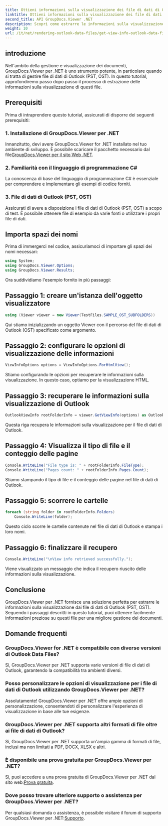 ```yaml
---
title: Ottieni informazioni sulla visualizzazione dei file di dati di Outlook (PST, OST)
linktitle: Ottieni informazioni sulla visualizzazione dei file di dati di Outlook (PST, OST)
second_title: API GroupDocs.Viewer .NET
description: Scopri come estrarre le informazioni sulla visualizzazione dai file di dati di Outlook (PST, OST) utilizzando GroupDocs.Viewer per .NET. Migliora le tue capacità di gestione dei documenti senza sforzo.
weight: 10
url: /it/net/rendering-outlook-data-files/get-view-info-outlook-data-file/
---
```

## introduzione
Nell'ambito della gestione e visualizzazione dei documenti, GroupDocs.Viewer per .NET è uno strumento potente, in particolare quando si tratta di gestire file di dati di Outlook (PST, OST). In questo tutorial, approfondiremo passo dopo passo il processo di estrazione delle informazioni sulla visualizzazione di questi file.
## Prerequisiti
Prima di intraprendere questo tutorial, assicurati di disporre dei seguenti prerequisiti:
### 1. Installazione di GroupDocs.Viewer per .NET
 Innanzitutto, devi avere GroupDocs.Viewer for .NET installato nel tuo ambiente di sviluppo. È possibile scaricare il pacchetto necessario dal file[GroupDocs.Viewer per il sito Web .NET](https://releases.groupdocs.com/viewer/net/).
### 2. Familiarità con il linguaggio di programmazione C#
La conoscenza di base del linguaggio di programmazione C# è essenziale per comprendere e implementare gli esempi di codice forniti.
### 3. File di dati di Outlook (PST, OST)
Assicurati di avere a disposizione i file di dati di Outlook (PST, OST) a scopo di test. È possibile ottenere file di esempio da varie fonti o utilizzare i propri file di dati.

## Importa spazi dei nomi
Prima di immergerci nel codice, assicuriamoci di importare gli spazi dei nomi necessari:
```csharp
using System;
using GroupDocs.Viewer.Options;
using GroupDocs.Viewer.Results;
```

Ora suddividiamo l'esempio fornito in più passaggi:
## Passaggio 1: creare un'istanza dell'oggetto visualizzatore
```csharp
using (Viewer viewer = new Viewer(TestFiles.SAMPLE_OST_SUBFOLDERS))
```
Qui stiamo inizializzando un oggetto Viewer con il percorso del file di dati di Outlook (OST) specificato come argomento.
## Passaggio 2: configurare le opzioni di visualizzazione delle informazioni
```csharp
ViewInfoOptions options = ViewInfoOptions.ForHtmlView();
```
Stiamo configurando le opzioni per recuperare le informazioni sulla visualizzazione. In questo caso, optiamo per la visualizzazione HTML.
## Passaggio 3: recuperare le informazioni sulla visualizzazione di Outlook
```csharp
OutlookViewInfo rootFolderInfo = viewer.GetViewInfo(options) as OutlookViewInfo;
```
Questa riga recupera le informazioni sulla visualizzazione per il file di dati di Outlook.
## Passaggio 4: Visualizza il tipo di file e il conteggio delle pagine
```csharp
Console.WriteLine("File type is: " + rootFolderInfo.FileType);
Console.WriteLine("Pages count: " + rootFolderInfo.Pages.Count);
```
Stiamo stampando il tipo di file e il conteggio delle pagine nel file di dati di Outlook.
## Passaggio 5: scorrere le cartelle
```csharp
foreach (string folder in rootFolderInfo.Folders)
    Console.WriteLine(folder);
```
Questo ciclo scorre le cartelle contenute nel file di dati di Outlook e stampa i loro nomi.
## Passaggio 6: finalizzare il recupero
```csharp
Console.WriteLine("\nView info retrieved successfully.");
```
Viene visualizzato un messaggio che indica il recupero riuscito delle informazioni sulla visualizzazione.

## Conclusione
GroupDocs.Viewer per .NET fornisce una soluzione perfetta per estrarre le informazioni sulla visualizzazione dai file di dati di Outlook (PST, OST). Seguendo i passaggi descritti in questo tutorial, puoi ottenere facilmente informazioni preziose su questi file per una migliore gestione dei documenti.
## Domande frequenti
### GroupDocs.Viewer for .NET è compatibile con diverse versioni di Outlook Data Files?
Sì, GroupDocs.Viewer per .NET supporta varie versioni di file di dati di Outlook, garantendo la compatibilità tra ambienti diversi.
### Posso personalizzare le opzioni di visualizzazione per i file di dati di Outlook utilizzando GroupDocs.Viewer per .NET?
Assolutamente! GroupDocs.Viewer per .NET offre ampie opzioni di personalizzazione, consentendoti di personalizzare l'esperienza di visualizzazione in base alle tue esigenze.
### GroupDocs.Viewer per .NET supporta altri formati di file oltre ai file di dati di Outlook?
Sì, GroupDocs.Viewer per .NET supporta un'ampia gamma di formati di file, inclusi ma non limitati a PDF, DOCX, XLSX e altri.
### È disponibile una prova gratuita per GroupDocs.Viewer per .NET?
 Sì, puoi accedere a una prova gratuita di GroupDocs.Viewer per .NET dal sito web:[Prova gratuita](https://releases.groupdocs.com/).
### Dove posso trovare ulteriore supporto o assistenza per GroupDocs.Viewer per .NET?
 Per qualsiasi domanda o assistenza, è possibile visitare il forum di supporto GroupDocs.Viewer per .NET:[Supporto](https://forum.groupdocs.com/c/viewer/9).